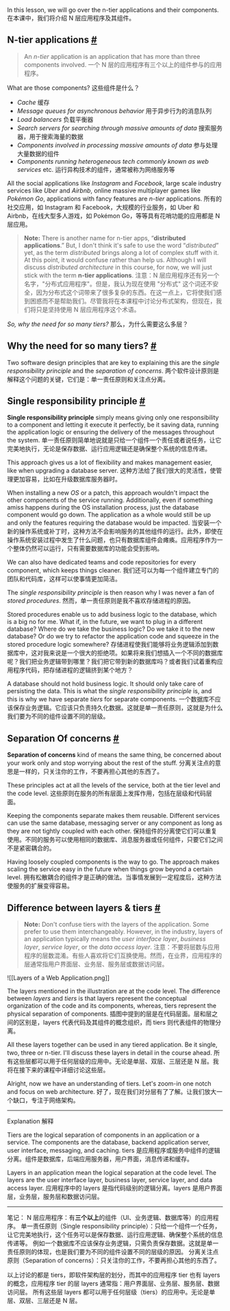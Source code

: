 In this lesson, we will go over the n-tier applications and their components.
在本课中，我们将介绍 N 层应用程序及其组件。

## N-tier applications [#](https://www.educative.io/courses/web-application-software-architecture-101/qVNmZ4Rk79y#N-tier-applications)

> An _n-tier_ application is an application that has more than three components involved.
> 一个 N 层的应用程序有三个以上的组件参与的应用程序。

What are those components?
这些组件是什么？

- _Cache_
缓存
- _Message queues for asynchronous behavior_
用于异步行为的消息队列
- _Load balancers_
负载平衡器
- _Search servers for searching through massive amounts of data_
搜索服务器，用于搜索海量的数据
- _Components involved in processing massive amounts of data_
参与处理大量数据的组件
- _Components running heterogeneous tech commonly known as web services_ etc.
运行异构技术的组件，通常被称为网络服务等

All the social applications like _Instagram_ and _Facebook_, large scale industry services like _Uber_ and _Airbnb_, online massive multiplayer games like _Pokémon Go_, applications with fancy features are _n-tier_ applications.
所有的社交应用，如 Instagram 和 Facebook，大规模的行业服务，如 Uber 和 Airbnb，在线大型多人游戏，如 Pokémon Go，等等具有花哨功能的应用都是 N 层应用。

> **Note:** There is another name for n-tier apps, “**distributed applications**.” But, I don't think it's safe to use the word “_distributed_” yet, as the term _distributed_ brings along a lot of complex stuff with it. At this point, it would confuse rather than help us. Although I will discuss _distributed architecture_ in this course, for now, we will just stick with the term **n-tier applications**.
> 注意：N 层应用程序还有另一个名字，"分布式应用程序"。但是，我认为现在使用 "分布式" 这个词还不安全，因为分布式这个词带来了很多复杂的东西。在这一点上，它将使我们感到困惑而不是帮助我们。尽管我将在本课程中讨论分布式架构，但现在，我们将只是坚持使用 N 层应用程序这个术语。

_So, why the need for so many tiers?_
那么，为什么需要这么多层？

## Why the need for so many tiers? [#](https://www.educative.io/courses/web-application-software-architecture-101/qVNmZ4Rk79y#Why-the-need-for-so-many-tiers?)

Two software design principles that are key to explaining this are the _single responsibility principle_ and the _separation of concerns_.
两个软件设计原则是解释这个问题的关键，它们是：单一责任原则和关注点分离。

## Single responsibility principle [#](https://www.educative.io/courses/web-application-software-architecture-101/qVNmZ4Rk79y#Single-responsibility-principle)

**Single responsibility principle** simply means giving only one responsibility to a component and letting it execute it perfectly, be it saving data, running the application logic or ensuring the delivery of the messages throughout the system.
单一责任原则简单地说就是只给一个组件一个责任或者说任务，让它完美地执行，无论是保存数据、运行应用逻辑还是确保整个系统的信息传递。

This approach gives us a lot of flexibility and makes management easier, like when upgrading a database server.
这种方法给了我们很大的灵活性，使管理更加容易，比如在升级数据库服务器时。

When installing a new _OS_ or a patch, this approach wouldn't impact the other components of the service running. Additionally, even if something amiss happens during the OS installation process, just the database component would go down. The application as a whole would still be up and only the features requiring the database would be impacted.
当安装一个新的操作系统或补丁时，这种方法不会影响服务的其他组件的运行。此外，即使在操作系统安装过程中发生了什么问题，也只有数据库组件会瘫痪。应用程序作为一个整体仍然可以运行，只有需要数据库的功能会受到影响。

We can also have dedicated teams and code repositories for every component, which keeps things cleaner.
我们还可以为每一个组件建立专门的团队和代码库，这样可以使事情更加简洁。

The _single responsibility principle_ is then reason why I was never a fan of _stored procedures_.
然而，单一责任原则是我不喜欢存储进程的原因。

Stored procedures enable us to add business logic to the database, which is a big no for me. What if, in the future, we want to plug in a different database? Where do we take the business logic? Do we take it to the new database? Or do we try to refactor the application code and squeeze in the stored procedure logic somewhere?
存储进程使我们能够将业务逻辑添加到数据库中，这对我来说是一个很大的拒绝项。如果将来我们想插入一个不同的数据库呢？我们把业务逻辑带到哪里？我们把它带到新的数据库吗？或者我们试着重构应用程序代码，把存储进程的逻辑挤到某个地方？

A database should not hold business logic. It should only take care of persisting the data. This is what the _single responsibility principle_ is, and this is why we have separate _tiers_ for separate components.
一个数据库不应该保存业务逻辑。它应该只负责持久化数据。这就是单一责任原则，这就是为什么我们要为不同的组件设置不同的层级。

## Separation Of concerns [#](https://www.educative.io/courses/web-application-software-architecture-101/qVNmZ4Rk79y#Separation-Of-concerns)

**Separation of concerns** kind of means the same thing, be concerned about your work only and stop worrying about the rest of the stuff.
分离关注点的意思是一样的，只关注你的工作，不要再担心其他的东西了。

These principles act at all the levels of the service, both at the tier level and the code level.
这些原则在服务的所有层面上发挥作用，包括在层级和代码层面。

Keeping the components separate makes them reusable. Different services can use the same database, messaging server or any component as long as they are not tightly coupled with each other.
保持组件的分离使它们可以重复使用。不同的服务可以使用相同的数据库、消息服务器或任何组件，只要它们之间不是紧密耦合的。

Having loosely coupled components is the way to go. The approach makes scaling the service easy in the future when things grow beyond a certain level.
拥有松散耦合的组件才是正确的做法。当事情发展到一定程度后，这种方法使服务的扩展变得容易。

## Difference between layers & tiers [#](https://www.educative.io/courses/web-application-software-architecture-101/qVNmZ4Rk79y#Difference-between-layers-&-tiers)

> **Note:** Don't confuse tiers with the layers of the application. Some prefer to use them interchangeably. However, in the industry, layers of an application typically means the _user interface layer_, _business layer_, _service layer_, or the _data access layer_.
> 注意：不要将层数与应用程序的层数混淆。有些人喜欢将它们互换使用。然而，在业界，应用程序的层通常指用户界面层、业务层、服务层或数据访问层。

![[Layers of a Web Application.png]]

The layers mentioned in the illustration are at the code level. The difference between _layers_ and _tiers_ is that layers represent the conceptual organization of the code and its components, whereas, tiers represent the physical separation of components.
插图中提到的层是在代码层面。层和层之间的区别是，layers 代表代码及其组件的概念组织，而 tiers 则代表组件的物理分离。

All these layers together can be used in any tiered application. Be it single, two, three or n-tier. I'll discuss these layers in detail in the course ahead.
所有这些层都可以用于任何层级的应用中。无论是单层、双层、三层还是 N 层。我将在接下来的课程中详细讨论这些层。

Alright, now we have an understanding of tiers. Let's zoom-in one notch and focus on web architecture.
好了，现在我们对分层有了了解。让我们放大一个缺口，专注于网络架构。

---

Explanation
解释

Tiers are the logical separation of components in an application or a service. The components are the database, backend application server, user interface, messaging, and caching.
tiers 是应用程序或服务中组件的逻辑分离。组件是数据库，后端应用服务器，用户界面，消息传递和缓存。

Layers in an application mean the logical separation at the code level. The layers are the user interface layer, business layer, service layer, and data access layer.
应用程序中的 layers 是指代码级别的逻辑分离。layers 是用户界面层，业务层，服务层和数据访问层。

---

笔记：
N 层应用程序：有**三个以上**的组件（UI、业务逻辑、数据库等）的应用程序。
单一责任原则（Single responsibility principle）：只给一个组件一个任务，让它完美地执行，这个任务可以是保存数据、运行应用逻辑、确保整个系统的信息传递等。
例如一个数据库不应该保存业务逻辑，只需负责保存数据。这就是单一责任原则的体现，也是我们要为不同的组件设置不同的层级的原因。
分离关注点原则（Separation of concerns）：只关注你的工作，不要再担心其他的东西了。

以上讨论的都是 tiers，即软件架构层的划分，而其中的应用程序 tier 也有 layers 的概念，应用程序 tier 的层 layers 通常指：用户界面层、业务层、服务层、数据访问层。
所有这些层 layers 都可以用于任何层级（tiers）的应用中。无论是单层、双层、三层还是 N 层。
